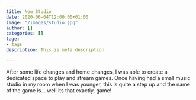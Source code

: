```yaml
---
title: New Studio
date: 2020-06-04T12:00:00+01:00
image: "/images/studio.jpg"
author: []
categories: []
tage:
- tags
description: This is meta description

---
```

After some life changes and home changes, I was able to create a dedicated space to play and stream games. Once having had a small music studio in my room when I was younger, this is quite a step up and the name of the game is... well its that exactly, game!